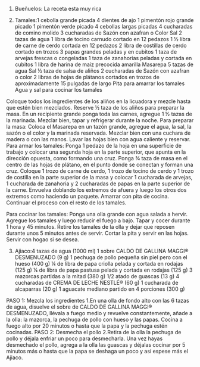 1. Bueñuelos: 
La receta esta muy rica


2. Tamales:1 cebolla grande picada
4 dientes de ajo
1 pimentón rojo grande picado
1 pimentón verde picado
4 cebollas largas picadas
4 cucharadas de comino molido
3 cucharadas de Sazón con azafran o Color
Sal
2 tazas de agua
1 libra de tocino carnudo cortado en 12 pedazos
1 ½ libra de carne de cerdo cortada en 12 pedazos
2 libra de costillas de cerdo cortado en trozos
3 papas grandes peladas y en cubitos
1 taza de arvejas frescas o congeladas
1 taza de zanahorias peladas y cortada en cubitos
1 libra de harina de maíz precocida amarilla Masarepa
5 tazas de agua
Sal
½ taza de salsa de aliños
2 cucharadas de Sazón con azafran o color
2 libras de hojas de plátanos cortados en trozos de aproximadamente 15 pulgadas de largo
Pita para amarrar los tamales
Agua y sal para cocinar los tamales

Coloque todos los ingredientes de los aliños en la licuadora y mezcle hasta que estén bien mezclados. Reserve ½ taza de los aliños para preparar la masa.
En un recipiente grande ponga toda las carnes, agregue 1 ½ tazas de la marinada. Mezclar bien, tapar y refrigerar durante la noche.
Para preparar la masa: Coloca el Masarepa en un tazón grande, agregue el agua, la sal, la sazón o el color y la marinada reservada. Mezclar bien con una cuchara de madera o con las manos.
Lavar las hojas bien con agua caliente y reservar.
Para armar los tamales: Ponga 1 pedazo de la hoja en una superficie de trabajo y colocar una segunda hoja en la parte superior, que apunta en la dirección opuesta, como formando una cruz.
Ponga ¾ taza de masa en el centro de las hojas de plátano, en el punto donde se conectan y forman una cruz. Coloque 1 trozo de carne de cerdo, 1 trozo de tocino de cerdo y 1 trozo de costilla en la parte superior de la masa y colocar 1 cucharada de arvejas, 1 cucharada de zanahoria y 2 cucharadas de papas en la parte superior de la carne.
Envuelva doblando los extremos de afuera y luego los otros dos extremos como haciendo un paquete. Amarrar con pita de cocina. Continuar el proceso con el resto de los tamales.

Para cocinar los tamales: Ponga una olla grande con agua salada a hervir. Agregue los tamales y luego reducir el fuego a bajo. Tapar y cocer durante 1 hora y 45 minutos. Retire los tamales de la olla y dejar que reposen durante unos 5 minutos antes de servir. Cortar la pita y servir en las hojas. Servir con hogao si se desea.


3. Ajiaco:4 tazas de agua (1000 ml)
1 sobre CALDO DE GALLINA MAGGI® DESMENUZADO (9 g)
1 pechuga de pollo pequeña sin piel pero con el hueso (400 g)
¼ de libra de papa criolla pelada y cortada en rodajas (125 g)
¼ de libra de papa pastusa pelada y cortada en rodajas (125 g)
3 mazorcas partidas a la mitad (380 g)
1/2 atado de guascas (13 g)
4 cucharadas de CREMA DE LECHE NESTLÉ® (60 g)
1 cucharada de alcaparras (20 g)
1 aguacate mediano partido en 4 porciones (300 g)

PASO 1: Mezcla los ingredientes
1.En una olla de fondo alto con las 6 tazas de agua, disuelve el sobre de CALDO DE GALLINA MAGGI® DESMENUZADO, llévala a fuego medio y revuelve constantemente, añade a la olla: la mazorca, la pechuga de pollo con hueso y las papas. Cocina a fuego alto por 20 minutos o hasta que la papa y la pechuga estén cocinadas.
PASO 2: Desmecha el pollo
2.Retira de la olla la pechuga de pollo y déjala enfriar un poco para desmecharla. Una vez hayas desmechado el pollo, agrega a la olla las guascas y déjalas cocinar por 5 minutos más o hasta que la papa se deshaga un poco y así espese más el Ajiaco.
